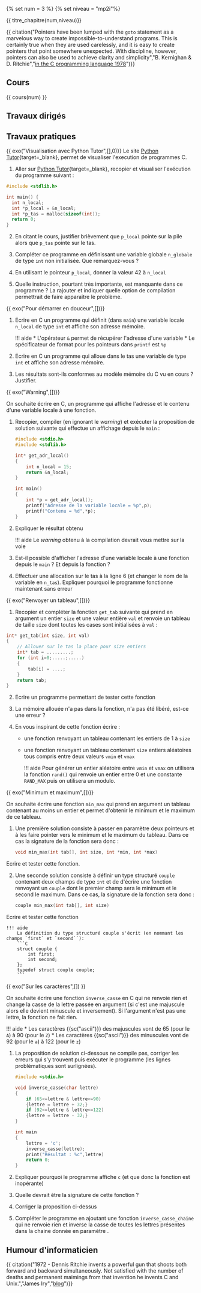 {% set num = 3 %}
{% set niveau = "mp2i"%}

{{ titre_chapitre(num,niveau)}}


{{ citation("Pointers have been lumped with the `goto`  statement as a marvelous way to create impossible-to-understand programs. This is certainly true when they are used carelessly, and it is easy to create pointers that point somewhere unexpected. With discipline, however, pointers can also be used to achieve clarity and simplicity","B. Kernighan & D. Ritchie","[in the C programming language 1978](https://en.wikipedia.org/wiki/The_C_Programming_Language)")}}

## Cours

{{ cours(num) }}


## Travaux dirigés

## Travaux pratiques



{{ exo("Visualisation avec Python Tutor",[],0)}}
Le site [Python Tutor](https://pythontutor.com/c.html#mode=edit){target=_blank}, permet de visualiser l'execution de programmes C. 

1. Aller sur [Python Tutor](https://pythontutor.com/c.html#mode=edit){target=_blank}, recopier et visualiser l'exécution du programme suivant :

```C
#include <stdlib.h>

int main() {
  int n_local;
  int *p_local = &n_local;
  int *p_tas = malloc(sizeof(int));
  return 0;
}
```

2. En citant le cours, justifier brièvement que `p_local` pointe sur la pile alors que `p_tas` pointe sur le tas.

3. Compléter ce programme en définissant une variable globale `n_globale` de type `int` non initialisée. Que remarquez-vous ?

4. En utilisant le pointeur `p_local`, donner la valeur 42 à `n_local`

5. Quelle instruction, pourtant très importante, est manquante dans ce programme ? La rajouter et indiquer quelle option de compilation permettrait de faire apparaître le problème.

{{ exo("Pour démarrer en douceur",[])}}

1. Ecrire en C un programme qui définit (dans `main`) une variable locale `n_local` de type `int` et affiche son adresse mémoire.

    !!! aide
        * L'opérateur `&` permet de récupérer l'adresse d'une variable
        * Le spécificateur de format pour les pointeurs dans `printf` est `%p`

2. Ecrire en C un programme qui alloue dans le tas une variable de type `int` et affiche son adresse mémoire.

3. Les résultats sont-ils conformes au modèle mémoire du C vu en cours ? Justifier.

{{ exo("Warning",[])}}

On souhaite écrire en C, un programme qui affiche l'adresse et le contenu d'une variable locale à une fonction. 

1. Recopier, compiler (en ignorant le *warning*) et exécuter la proposition de solution suivante qui effectue un affichage depuis le `main` :

    ```C linenums="1"
    #include <stdio.h>
    #include <stdlib.h>

    int* get_adr_local()
    {
        int n_local = 15;
        return &n_local;
    }

    int main()
    {
        int *p = get_adr_local();
        printf("Adresse de la variable locale = %p",p);
        printf("Contenu = %d",*p);
    }
    ```

2. Expliquer le résultat obtenu 

    !!! aide
        Le *warning* obtenu à la compilation devrait vous mettre sur la voie

4. Est-il possible d'afficher l'adresse d'une variable locale à une fonction depuis le `main` ? Et depuis la fonction ?

3. Effectuer une allocation sur le tas à la ligne 6 (et changer le nom de la variable en `n_tas`). Expliquer pourquoi le programme fonctionne maintenant sans erreur

{{ exo("Renvoyer un tableau",[])}}

1. Recopier et compléter la fonction `get_tab` suivante qui prend en argument un entier `size` et une valeur  entière `val` et renvoie un tableau de taille `size` dont toutes les cases sont initialisées à `val` :
```C
int* get_tab(int size, int val)
{
    // Allouer sur le tas la place pour size entiers
    int* tab = .........;
    for (int i=0;.....;.....) 
    {
        tab[i] = ....;
    }
    return tab;
}
```

2. Ecrire un programme permettant de tester cette fonction

3. La mémoire allouée n'a pas dans la fonction, n'a pas été libéré, est-ce une erreur ?

3. En vous inspirant de cette fonction écrire :

    * une fonction renvoyant un tableau contenant les entiers de 1 à `size`

    * une fonction  renvoyant un tableau contenant `size` entiers aléatoires tous compris entre deux valeurs `vmin` et `vmax`

        !!! aide
            Pour générer un entier aléatoire entre `vmin` et `vmax` on utilisera la fonction `rand()` qui renvoie un entier entre 0 et une constante `RAND_MAX` puis on utilisera un modulo. 


{{ exo("Minimum et maximum",[])}}

On souhaite écrire une fonction `min_max` qui prend en argument un tableau contenant au moins un entier et permet d'obtenir le minimum et le maximum de ce tableau. 

1. Une première solution consiste à passer en paramètre deux pointeurs et à les faire pointer vers le minimum et le maximum du tableau. Dans ce cas la signature de la fonction sera donc :
    ```C
    void min_max(int tab[], int size, int *min, int *max)
    ```
Ecrire et tester cette fonction.

2. Une seconde solution consiste à définir un type structuré `couple` contenant deux champs de type `int` et de d'écrire une fonction renvoyant un `couple` dont le premier champ sera le minimum et le second le maximum. Dans ce cas, la signature de la fonction sera donc :
    ```C
    couple min_max(int tab[], int size)
    ```
Ecrire et tester cette fonction

    !!! aide
        La définition du type structuré couple s'écrit (en nommant les champs `first` et `second``):
        ```C
        struct couple {
            int first;
            int second;
        };
        typedef struct couple couple;
        ```

{{ exo("Sur les caractères",[]) }}

On souhaite écrire une fonction `inverse_casse` en C qui ne renvoie rien et change la casse de la lettre passée en argument (si c'est une majuscule alors elle devient minuscule et inversement). Si l'argument n'est pas une lettre, la fonction ne fait rien. 

!!! aide
    * Les caractères {{sc("ascii")}} des majuscules vont de 65 (pour le `A`) à 90 (pour le `Z`)
    * Les caractères {{sc("ascii")}} des minuscules vont de 92 (pour le `a`) à 122 (pour le `z`)

1. La proposition de solution ci-dessous ne compile pas, corriger les erreurs qui s'y trouvent puis exécuter le programme (les lignes problématiques sont surlignées).

    ```C hl_lines="5 7 11 13 15"
    #include <stdio.h>

    void inverse_casse(char lettre)
    {
        if (65<=lettre & lettre<=90)
        {lettre = lettre + 32;}
        if (92<=lettre & lettre<=122)
        {lettre = lettre - 32;}
    }

    int main 
    {
        lettre = 'c';
        inverse_casse(lettre);
        print("Résultat : %c",lettre)
        return 0;
    }
    ```

1. Expliquer pourquoi le programme affiche `c` (et que donc la fonction est inopérante)

2. Quelle devrait être la signature de cette fonction ?

3. Corriger la proposition ci-dessus

4. Compléter le programme en ajoutant une fonction `inverse_casse_chaine` qui ne renvoie rien et inverse la casse de toutes les lettres présentes dans la chaine donnée en paramètre    .


## Humour d'informaticien

{{ citation("1972 - Dennis Ritchie invents a powerful gun that shoots both forward and backward simultaneously. Not satisfied with the number of deaths and permanent maimings from that invention he invents C and Unix.","James Iry","[blog](http://james-iry.blogspot.com/2009/05/brief-incomplete-and-mostly-wrong.html?m=1)")}}

